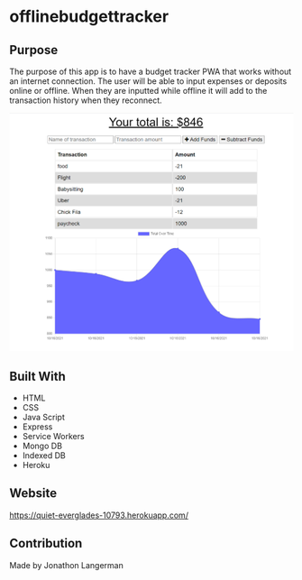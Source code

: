 # offlinebudgettracker

## Purpose
The purpose of this app is to have a budget tracker PWA that works without an internet connection. The user will be able to input expenses or deposits online or offline. When they are inputted while offline it will add to the transaction history when they reconnect. 

![budgetapp](./appImg.PNG?raw=true "Image of budget app")

## Built With
* HTML
* CSS
* Java Script
* Express
* Service Workers
* Mongo DB
* Indexed DB
* Heroku


## Website
https://quiet-everglades-10793.herokuapp.com/

## Contribution
Made by Jonathon Langerman
